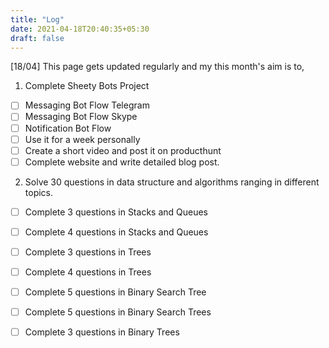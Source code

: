```yaml
---
title: "Log"
date: 2021-04-18T20:40:35+05:30
draft: false
---
```

[18/04]
This page gets updated regularly and my this month's aim is to, 
 1. Complete Sheety Bots Project
 - [ ] Messaging Bot Flow Telegram
 - [ ] Messaging Bot Flow Skype
 - [ ] Notification Bot Flow 
 - [ ] Use it for a week personally 
 - [ ] Create a short video and post it on producthunt
 - [ ] Complete website and write detailed blog post. 
 2. Solve 30 questions in data structure and algorithms ranging in different topics. 
 - [ ] Complete 3 questions in Stacks and Queues
 - [ ] Complete 4 questions in Stacks and Queues
 - [ ] Complete 3 questions in Trees
 - [ ] Complete 4 questions in Trees 
 - [ ] Complete 5 questions in Binary Search Tree
 - [ ] Complete 5 questions in Binary Search Trees
 - [ ] Complete 3 questions in Binary Trees


